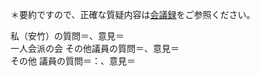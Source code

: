 ＊要約ですので、正確な質疑内容は[会議録](./index.md#会議録配布資料)をご参照ください。

<div class="q-mark-notes">
<p>私（安竹）の質問＝<i class="fa fa-question-circle hitori yasutake" aria-hidden="true"></i>、意見＝<i class="fa fa-exclamation-circle hitori yasutake" aria-hidden="true"></i><br>
一人会派の会 その他議員の質問＝<i class="fa fa-question-circle hitori" aria-hidden="true"></i>、意見＝<i class="fa fa-exclamation-circle hitori" aria-hidden="true"></i><br>
その他 議員の質問＝：<i class="fa fa-question-circle-o" aria-hidden="true"></i>、意見＝<i class="fa fa-exclamation-circle" aria-hidden="true"></i></p>
</div>

